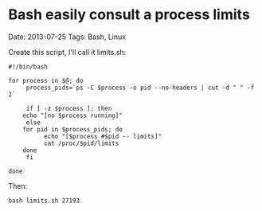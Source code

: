 # Bash easily consult a process limits
Date: 2013-07-25
Tags: Bash, Linux

Create this script, I'll call it limits.sh:

	#!/bin/bash

	for process in $@; do
	     process_pids=`ps -C $process -o pid --no-headers | cut -d " " -f 2`

	     if [ -z $process ]; then
		echo "[no $process running]"
	     else
		for pid in $process_pids; do
		      echo "[$process #$pid -- limits]"
		      cat /proc/$pid/limits
		done
	     fi

	done

Then:

	bash limits.sh 27193

	
